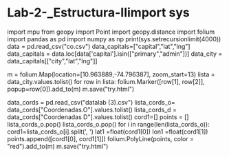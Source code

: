 # Lab-2-_Estructura-IIimport sys
import mpu
from geopy import Point
import geopy.distance
import folium
import pandas as pd
import numpy as np
print(sys.setrecursionlimit(4000))
data = pd.read_csv("co.csv")
data_capitals=["capital","lat","lng"]
data_capitals = data.loc[data['capital'].isin(["primary","admin"])]
data_city = data_capitals[["city","lat","lng"]]

m = folium.Map(location=[10.963889,-74.796387], zoom_start=13)
lista = data_city.values.tolist()
for row in lista:
    folium.Marker([row[1], row[2]], popup=row[0]).add_to(m)
m.save("try.html")

data_cords = pd.read_csv("datalab (3).csv")
lista_cords_o= data_cords["Coordenadas.O"].values.tolist()
lista_cords_d = data_cords["Coordenadas D"].values.tolist()
cord1=[]
points = []
lista_cords_o.pop()
lista_cords_o.pop()
for i in range(len(lista_cords_o)):
    cord1=lista_cords_o[i].split(', ')
    lat1 =float(cord1[0])
    lon1 =float(cord1[1])
    points.append([cord1[0], cord1[1]])
folium.PolyLine(points, color = "red").add_to(m)
m.save("try.html")
